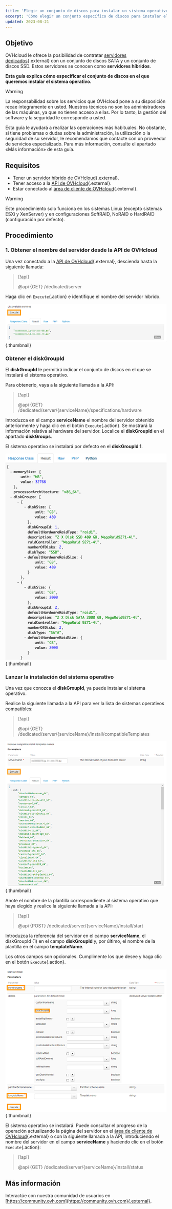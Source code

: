 ```yaml
---
title: 'Elegir un conjunto de discos para instalar un sistema operativo'
excerpt: 'Cómo elegir un conjunto específico de discos para instalar el sistema operativo'
updated: 2023-08-21
---
```


## Objetivo

OVHcloud le ofrece la posibilidad de contratar [servidores dedicados](https://www.ovh.com/world/es/servidores_dedicados/){.external} con un conjunto de discos SATA y un conjunto de discos SSD. Estos servidores se conocen como **servidores híbridos**.

**Esta guía explica cómo especificar el conjunto de discos en el que queremos instalar el sistema operativo.**

> [!warning]
>
> La responsabilidad sobre los servicios que OVHcloud pone a su disposición recae íntegramente en usted. Nuestros técnicos no son los administradores de las máquinas, ya que no tienen acceso a ellas. Por lo tanto, la gestión del software y la seguridad le corresponde a usted.
>
> Esta guía le ayudará a realizar las operaciones más habituales. No obstante, si tiene problemas o dudas sobre la administración, la utilización o la seguridad de su servidor, le recomendamos que contacte con un proveedor de servicios especializado. Para más información, consulte el apartado «Más información» de esta guía.
>

## Requisitos

* Tener un [servidor híbrido de OVHcloud](https://www.ovh.com/world/es/servidores_dedicados/){.external}.
* Tener acceso a la [API de OVHcloud](https://ca.api.ovh.com/){.external}.
* Estar conectado al [área de cliente de OVHcloud](https://ca.ovh.com/auth/?action=gotomanager&from=https://www.ovh.com/world/&ovhSubsidiary=ws){.external}.

> [!warning]
>
> Este procedimiento solo funciona en los sistemas Linux (excepto sistemas ESXi y XenServer) y en configuraciones SoftRAID, NoRAID o HardRAID (configuración por defecto).
>

## Procedimiento

### 1. Obtener el nombre del servidor desde la API de OVHcloud

Una vez conectado a la [API de OVHcloud](https://ca.api.ovh.com/){.external}, descienda hasta la siguiente llamada:

> [!api]
>
> @api {GET} /dedicated/server
>

Haga clic en `Execute`{.action} e identifique el nombre del servidor híbrido.

![Servicios disponibles](images/services-01.png){.thumbnail}

### Obtener el diskGroupId

El **diskGroupId** le permitirá indicar el conjunto de discos en el que se instalará el sistema operativo.

Para obtenerlo, vaya a la siguiente llamada a la API:

> [!api]
>
> @api {GET} /dedicated/server/{serviceName}/specifications/hardware
>

Introduzca en el campo **serviceName** el nombre del servidor obtenido anteriormente y haga clic en el botón `Execute`{.action}. Se mostrará la información relativa al hardware del servidor. Localice el **diskGroupId** en el apartado **diskGroups**.

El sistema operativo se instalará por defecto en el **diskGroupId 1**.

![Híbrido](images/hybrid-01.png){.thumbnail}

### Lanzar la instalación del sistema operativo

Una vez que conozca el **diskGroupId**, ya puede instalar el sistema operativo.

Realice la siguiente llamada a la API para ver la lista de sistemas operativos compatibles:

> [!api]
>
> @api {GET} /dedicated/server/{serviceName}/install/compatibleTemplates
>

![Plantillas compatibles](images/templates-01.png){.thumbnail}

Anote el nombre de la plantilla correspondiente al sistema operativo que haya elegido y realice la siguiente llamada a la API:

> [!api]
>
> @api {POST} /dedicated/server/{serviceName}/install/start
>

Introduzca la referencia del servidor en el campo **serviceName**, el diskGroupId (1) en el campo **diskGroupId** y, por último, el nombre de la plantilla en el campo **templateName**.

Los otros campos son opcionales. Cumplimente los que desee y haga clic en el botón `Execute`{.action}.

![Instalación](images/install-01.png){.thumbnail}

El sistema operativo se instalará. Puede consultar el progreso de la operación actualizando la página del servidor en el [área de cliente de OVHcloud](https://ca.ovh.com/auth/?action=gotomanager&from=https://www.ovh.com/world/&ovhSubsidiary=ws){.external} o con la siguiente llamada a la API, introduciendo el nombre del servidor en el campo **serviceName** y haciendo clic en el botón `Execute`{.action}:

> [!api]
>
> @api {GET} /dedicated/server/{serviceName}/install/status
>

## Más información

Interactúe con nuestra comunidad de usuarios en [https://community.ovh.com](https://community.ovh.com){.external}.
